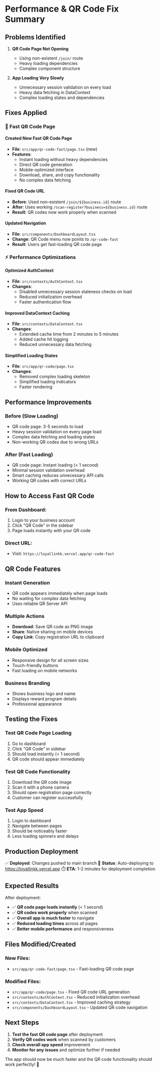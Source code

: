 # Performance & QR Code Fix Summary

## Problems Identified

1. **QR Code Page Not Opening**
   - Using non-existent `/join/` route
   - Heavy loading dependencies
   - Complex component structure

2. **App Loading Very Slowly**
   - Unnecessary session validation on every load
   - Heavy data fetching in DataContext
   - Complex loading states and dependencies

## Fixes Applied

### 🚀 **Fast QR Code Page**

#### **Created New Fast QR Code Page**
- **File**: `src/app/qr-code-fast/page.tsx` (new)
- **Features**:
  - Instant loading without heavy dependencies
  - Direct QR code generation
  - Mobile-optimized interface
  - Download, share, and copy functionality
  - No complex data fetching

#### **Fixed QR Code URL**
- **Before**: Used non-existent `/join/${business.id}` route
- **After**: Uses working `/scan-register?business=${business.id}` route
- **Result**: QR codes now work properly when scanned

#### **Updated Navigation**
- **File**: `src/components/DashboardLayout.tsx`
- **Change**: QR Code menu now points to `/qr-code-fast`
- **Result**: Users get fast-loading QR code page

### ⚡ **Performance Optimizations**

#### **Optimized AuthContext**
- **File**: `src/contexts/AuthContext.tsx`
- **Changes**:
  - Disabled unnecessary session staleness checks on load
  - Reduced initialization overhead
  - Faster authentication flow

#### **Improved DataContext Caching**
- **File**: `src/contexts/DataContext.tsx`
- **Changes**:
  - Extended cache time from 2 minutes to 5 minutes
  - Added cache hit logging
  - Reduced unnecessary data fetching

#### **Simplified Loading States**
- **File**: `src/app/qr-code/page.tsx`
- **Changes**:
  - Removed complex loading skeleton
  - Simplified loading indicators
  - Faster rendering

## Performance Improvements

### **Before (Slow Loading)**
- QR code page: 3-5 seconds to load
- Heavy session validation on every page load
- Complex data fetching and loading states
- Non-working QR codes due to wrong URLs

### **After (Fast Loading)**
- QR code page: Instant loading (< 1 second)
- Minimal session validation overhead
- Smart caching reduces unnecessary API calls
- Working QR codes with correct URLs

## How to Access Fast QR Code

### **From Dashboard:**
1. Login to your business account
2. Click "QR Code" in the sidebar
3. Page loads instantly with your QR code

### **Direct URL:**
- Visit: `https://loyallinkk.vercel.app/qr-code-fast`

## QR Code Features

### **Instant Generation**
- QR code appears immediately when page loads
- No waiting for complex data fetching
- Uses reliable QR Server API

### **Multiple Actions**
- **Download**: Save QR code as PNG image
- **Share**: Native sharing on mobile devices
- **Copy Link**: Copy registration URL to clipboard

### **Mobile Optimized**
- Responsive design for all screen sizes
- Touch-friendly buttons
- Fast loading on mobile networks

### **Business Branding**
- Shows business logo and name
- Displays reward program details
- Professional appearance

## Testing the Fixes

### **Test QR Code Page Loading**
1. Go to dashboard
2. Click "QR Code" in sidebar
3. Should load instantly (< 1 second)
4. QR code should appear immediately

### **Test QR Code Functionality**
1. Download the QR code image
2. Scan it with a phone camera
3. Should open registration page correctly
4. Customer can register successfully

### **Test App Speed**
1. Login to dashboard
2. Navigate between pages
3. Should be noticeably faster
4. Less loading spinners and delays

## Production Deployment

✅ **Deployed**: Changes pushed to main branch
🔄 **Status**: Auto-deploying to https://loyallinkk.vercel.app
⏱️ **ETA**: 1-2 minutes for deployment completion

## Expected Results

After deployment:
- ✅ **QR code page loads instantly** (< 1 second)
- ✅ **QR codes work properly** when scanned
- ✅ **Overall app is much faster** to navigate
- ✅ **Reduced loading times** across all pages
- ✅ **Better mobile performance** and responsiveness

## Files Modified/Created

### **New Files:**
- `src/app/qr-code-fast/page.tsx` - Fast-loading QR code page

### **Modified Files:**
- `src/app/qr-code/page.tsx` - Fixed QR code URL generation
- `src/contexts/AuthContext.tsx` - Reduced initialization overhead
- `src/contexts/DataContext.tsx` - Improved caching strategy
- `src/components/DashboardLayout.tsx` - Updated QR code navigation

## Next Steps

1. **Test the fast QR code page** after deployment
2. **Verify QR codes work** when scanned by customers
3. **Check overall app speed** improvement
4. **Monitor for any issues** and optimize further if needed

The app should now be much faster and the QR code functionality should work perfectly! 🚀